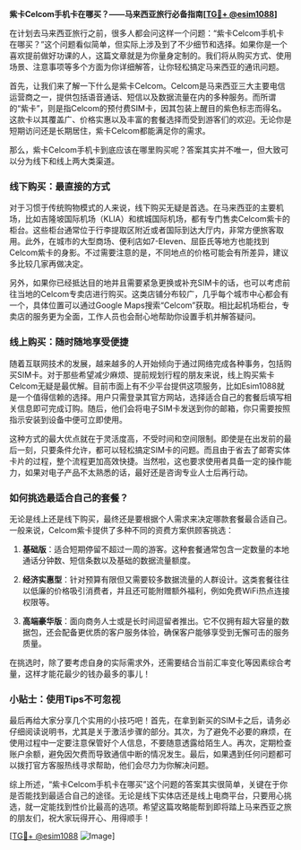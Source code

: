 **紫卡Celcom手机卡在哪买？——马来西亚旅行必备指南[[TG💪+ @esim1088](https://t.me/s/esim1088)]**

在计划去马来西亚旅行之前，很多人都会问这样一个问题：“紫卡Celcom手机卡在哪买？”这个问题看似简单，但实际上涉及到了不少细节和选择。如果你是一个喜欢提前做好功课的人，这篇文章就是为你量身定制的。我们将从购买方式、使用场景、注意事项等多个方面为你详细解答，让你轻松搞定马来西亚的通讯问题。

首先，让我们来了解一下什么是紫卡Celcom。Celcom是马来西亚三大主要电信运营商之一，提供包括语音通话、短信以及数据流量在内的多种服务。而所谓的“紫卡”，则是指Celcom的预付费SIM卡，因其包装上醒目的紫色标志而得名。这款卡以其覆盖广、价格实惠以及丰富的套餐选择而受到游客们的欢迎。无论你是短期访问还是长期居住，紫卡Celcom都能满足你的需求。

那么，紫卡Celcom手机卡到底应该在哪里购买呢？答案其实并不唯一，但大致可以分为线下和线上两大类渠道。

### 线下购买：最直接的方式

对于习惯于传统购物模式的人来说，线下购买无疑是首选。在马来西亚的主要机场，比如吉隆坡国际机场（KLIA）和槟城国际机场，都有专门售卖Celcom紫卡的柜台。这些柜台通常位于行李提取区附近或者国际到达大厅内，非常方便旅客取用。此外，在城市的大型商场、便利店如7-Eleven、屈臣氏等地方也能找到Celcom紫卡的身影。不过需要注意的是，不同地点的价格可能会有所差异，建议多比较几家再做决定。

另外，如果你已经抵达目的地并且需要紧急更换或补充SIM卡的话，也可以考虑前往当地的Celcom专卖店进行购买。这类店铺分布较广，几乎每个城市中心都会有一个，具体位置可以通过Google Maps搜索“Celcom”获取。相比起机场柜台，专卖店的服务更为全面，工作人员也会耐心地帮助你设置手机并解答疑问。

### 线上购买：随时随地享受便捷

随着互联网技术的发展，越来越多的人开始倾向于通过网络完成各种事务，包括购买SIM卡。对于那些希望减少麻烦、提前规划行程的朋友来说，线上购买紫卡Celcom无疑是最优解。目前市面上有不少平台提供这项服务，比如Esim1088就是一个值得信赖的选择。用户只需登录其官方网站，选择适合自己的套餐后填写相关信息即可完成订购。随后，他们会将电子SIM卡发送到你的邮箱，你只需要按照指示安装到设备中便可立即使用。

这种方式的最大优点就在于灵活度高，不受时间和空间限制。即使是在出发前的最后一刻，只要条件允许，都可以轻松搞定SIM卡的问题。而且由于省去了邮寄实体卡片的过程，整个流程更加高效快捷。当然啦，这也要求使用者具备一定的操作能力，如果对电子产品不太熟悉的话，最好还是咨询专业人士后再行动。

### 如何挑选最适合自己的套餐？

无论是线上还是线下购买，最终还是要根据个人需求来决定哪款套餐最合适自己。一般来说，Celcom紫卡提供了多种不同的资费方案供顾客挑选：

1. **基础版**：适合短期停留不超过一周的游客。这种套餐通常包含一定数量的本地通话分钟数、短信条数以及基础的数据流量额度。
   
2. **经济实惠型**：针对预算有限但又需要较多数据流量的人群设计。这类套餐往往以低廉的价格吸引消费者，并且还可能附赠额外福利，例如免费WiFi热点连接权限等。

3. **高端豪华版**：面向商务人士或是长时间逗留者推出。它不仅拥有超大容量的数据包，还会配备更优质的客户服务体验，确保客户能够享受到无懈可击的服务质量。

在挑选时，除了要考虑自身的实际需求外，还需要结合当前汇率变化等因素综合考量，这样才能花最少的钱办最多的事儿！

### 小贴士：使用Tips不可忽视

最后再给大家分享几个实用的小技巧吧！首先，在拿到新买的SIM卡之后，请务必仔细阅读说明书，尤其是关于激活步骤的部分。其次，为了避免不必要的麻烦，在使用过程中一定要注意保管好个人信息，不要随意透露给陌生人。再次，定期检查账户余额，避免因欠费而导致通信中断的情况发生。最后，如果遇到任何问题都可以拨打官方客服热线寻求帮助，他们会尽力为你解决问题。

综上所述，“紫卡Celcom手机卡在哪买”这个问题的答案其实很简单，关键在于你是否能找到最适合自己的途径。无论是线下实体店还是线上电商平台，只要用心挑选，就一定能找到性价比最高的选项。希望这篇攻略能帮到即将踏上马来西亚之旅的朋友们，祝大家玩得开心、用得顺手！

[[TG💪+ @esim1088](https://t.me/s/esim1088) ![Image](https://i.postimg.cc/4NQfJmqS/Snipaste-2025-05-13-00-14-12.png)]